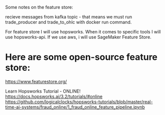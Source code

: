 Some notes on the feature store:

recieve messages from kafka topic - that means we must run trade_producer and trade_to_ohlc with docker run command.

For feature store I will use hopsworks. When it comes to specific tools I will use hopsworks-api. If we use aws, i will use SageMaker Feature Store.

# Here are some open-source feature store:
https://www.featurestore.org/


Learn Hopsworks Tutorial - ONLINE!
https://docs.hopsworks.ai/3.2/tutorials/#online
https://github.com/logicalclocks/hopsworks-tutorials/blob/master/real-time-ai-systems/fraud_online/1_fraud_online_feature_pipeline.ipynb

